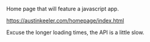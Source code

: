 Home page that will feature a javascript app.

https://austinkeeler.com/homepage/index.html

Excuse the longer loading times, the API is a little slow.
